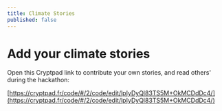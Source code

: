 ```yaml
---
title: Climate Stories
published: false
---
```


# Add your climate stories

Open this Cryptpad link to contribute your own stories, and read others' during the hackathon:  

[https://cryptpad.fr/code/#/2/code/edit/lpIyDyQl83TS5M+OkMCDdDc4/](https://cryptpad.fr/code/#/2/code/edit/lpIyDyQl83TS5M+OkMCDdDc4/)